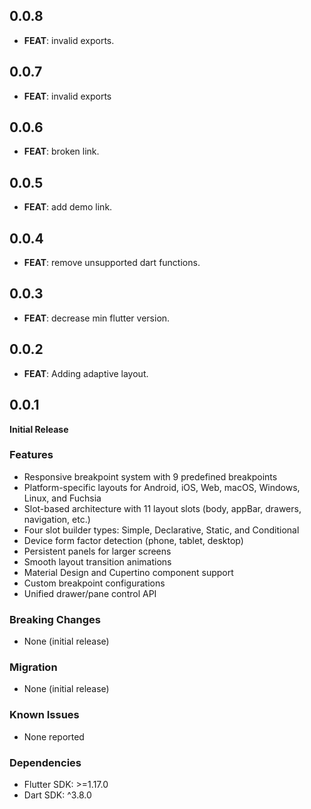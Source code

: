 ## 0.0.8

 - **FEAT**: invalid exports.

## 0.0.7

 - **FEAT**: invalid exports

## 0.0.6

 - **FEAT**: broken link.

## 0.0.5

 - **FEAT**: add demo link.

## 0.0.4

 - **FEAT**: remove unsupported dart functions.

## 0.0.3

 - **FEAT**: decrease min flutter version.

## 0.0.2

 - **FEAT**: Adding adaptive layout.

## 0.0.1

**Initial Release**

### Features
- Responsive breakpoint system with 9 predefined breakpoints
- Platform-specific layouts for Android, iOS, Web, macOS, Windows, Linux, and Fuchsia
- Slot-based architecture with 11 layout slots (body, appBar, drawers, navigation, etc.)
- Four slot builder types: Simple, Declarative, Static, and Conditional
- Device form factor detection (phone, tablet, desktop)
- Persistent panels for larger screens
- Smooth layout transition animations
- Material Design and Cupertino component support
- Custom breakpoint configurations
- Unified drawer/pane control API

### Breaking Changes
- None (initial release)

### Migration
- None (initial release)

### Known Issues
- None reported

### Dependencies
- Flutter SDK: >=1.17.0
- Dart SDK: ^3.8.0
